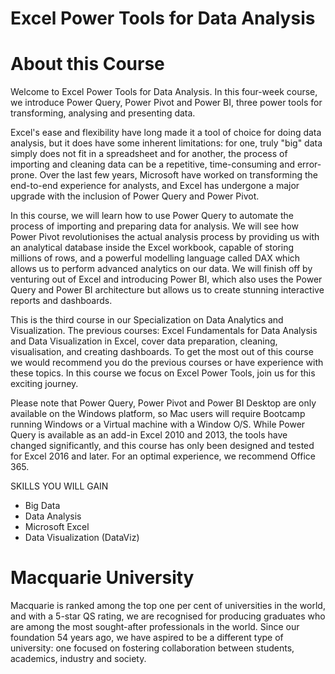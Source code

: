 # Excel Power Tools for Data Analysis


# About this Course
Welcome to Excel Power Tools for Data Analysis. In this four-week course, we introduce Power Query, Power Pivot and Power BI, three power tools for transforming, analysing and presenting data.

Excel's ease and flexibility have long made it a tool of choice for doing data analysis, but it does have some inherent limitations: for one, truly "big" data simply does not fit in a spreadsheet and for another, the process of importing and cleaning data can be a repetitive, time-consuming and error-prone. Over the last few years, Microsoft have worked on transforming the end-to-end experience for analysts, and Excel has undergone a major upgrade with the inclusion of Power Query and Power Pivot.

In this course, we will learn how to use Power Query to automate the process of importing and preparing data for analysis. We will see how Power Pivot revolutionises the actual analysis process by providing us with an analytical database inside the Excel workbook, capable of storing millions of rows, and a powerful modelling language called DAX which allows us to perform advanced analytics on our data. We will finish off by venturing out of Excel and introducing Power BI, which also uses the Power Query and Power BI architecture but allows us to create stunning interactive reports and dashboards.

This is the third course in our Specialization on Data Analytics and Visualization. The previous courses: Excel Fundamentals for Data Analysis and Data Visualization in Excel, cover data preparation, cleaning, visualisation, and creating dashboards. To get the most out of this course we would recommend you do the previous courses or have experience with these topics. In this course we focus on Excel Power Tools, join us for this exciting journey.

Please note that Power Query, Power Pivot and Power BI Desktop are only available on the Windows platform, so Mac users will require Bootcamp running Windows or a Virtual machine with a Window O/S. While Power Query is available as an add-in Excel 2010 and 2013, the tools have changed significantly, and this course has only been designed and tested for Excel 2016 and later. For an optimal experience, we recommend Office 365.

SKILLS YOU WILL GAIN
* Big Data
* Data Analysis
* Microsoft Excel
* Data Visualization (DataViz)


# Macquarie University
Macquarie is ranked among the top one per cent of universities in the world, and with a 5-star QS rating, we are recognised for producing graduates who are among the most sought-after professionals in the world. Since our foundation 54 years ago, we have aspired to be a different type of university: one focused on fostering collaboration between students, academics, industry and society.


